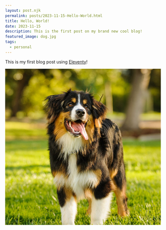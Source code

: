 ```yaml
---
layout: post.njk
permalink: posts/2023-11-15-Hello-World.html
title: Hello, World!
date: 2023-11-15
description: This is the first post on my brand new cool blog!
featured_image: dog.jpg
tags:
  - personal
---
```

This is my first blog post using [Eleventy](https://www.11ty.dev/)!

![This cat is so cute, right?](../images/dog.jpg)